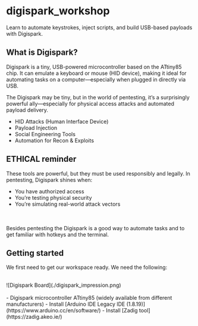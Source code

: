 # digispark_workshop
Learn to automate keystrokes, inject scripts, and build USB-based payloads with Digispark.

## What is Digispark?

Digispark is a tiny, USB-powered microcontroller based on the ATtiny85 chip. It can emulate a keyboard or mouse (HID device), making it ideal for automating tasks on a computer—especially when plugged in directly via USB.

The Digispark may be tiny, but in the world of pentesting, it’s a surprisingly powerful ally—especially for physical access attacks and automated payload delivery.

- HID Attacks (Human Interface Device)
- Payload Injection
- Social Engineering Tools
- Automation for Recon & Exploits

## ETHICAL reminder

These tools are powerful, but they must be used responsibly and legally. In pentesting, Digispark shines when:

- You have authorized access
- You’re testing physical security
- You’re simulating real-world attack vectors
<br>


<br>
Besides pentesting the Digispark is a good way to automate tasks and to get familiar with hotkeys and the terminal.

## Getting started

We first need to get our workspace ready. We need the following:
<br>

<br>
![Digispark Board](./digispark_impression.png)
<br>


<br>
- Digispark microcontroller ATtiny85 (widely available from different manufacturers)
- Install [Arduino IDE Legacy IDE (1.8.19)](https://www.arduino.cc/en/software/)
- Install [Zadig tool](https://zadig.akeo.ie/)

  

